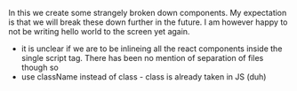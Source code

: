 In this we create some strangely broken down components. My expectation is that
we will break these down further in the future. I am however happy to not be writing hello world to the screen yet again.
* it is unclear if we are to be inlineing all the react components inside the single
script tag. There has been no mention of separation of files though so
* use className instead of class - class is already taken in JS (duh)
